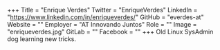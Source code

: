 +++
Title = "Enrique Verdes"
Twitter = "EnriqueVerdes"
LinkedIn = "https://www.linkedin.com/in/enriqueverdes/"
GitHub = "everdes-at"
Website = ""
Employer = "AT Innovando Juntos"
Role = ""
Image = "enriqueverdes.jpg"
GitLab = ""
Facebook = ""
+++
Old Linux SysAdmin dog learning new tricks.